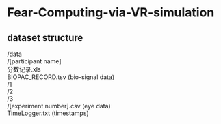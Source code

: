 # Fear-Computing-via-VR-simulation

## dataset structure
/data <br>
  /[participant name]<br>
    分数记录.xls<br>
    BIOPAC_RECORD.tsv (bio-signal data)<br>
    /1<br>
    /2<br>
    /3<br>
      /[experiment number].csv (eye data)<br>
      TimeLogger.txt (timestamps)<br>
    
